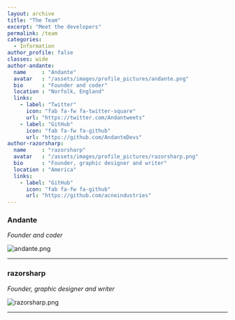 ```yaml
---
layout: archive
title: "The Team"
excerpt: "Meet the developers"
permalink: /team
categories:
  - Information
author_profile: false
classes: wide
author-andante:
  name     : "Andante"
  avatar   : "/assets/images/profile_pictures/andante.png"
  bio      : "Founder and coder"
  location : "Norfolk, England"
  links:
    - label: "Twitter"
      icon: "fab fa-fw fa-twitter-square"
      url: "https://twitter.com/Andantweets"
    - label: "GitHub"
      icon: "fab fa-fw fa-github"
      url: "https://github.com/AndanteDevs"
author-razorsharp:
  name     : "razorsharp"
  avatar   : "/assets/images/profile_pictures/razorsharp.png"
  bio      : "Founder, graphic designer and writer"
  location : "America"
  links:
    - label: "GitHub"
      icon: "fab fa-fw fa-github"
      url: "https://github.com/acneindustries"
---
```


### **Andante**
*Founder and coder*

![andante.png](https://origami-games.github.io/assets/images/profile_pictures/andante.png)

-----

### **razorsharp**
*Founder, graphic designer and writer*

![razorsharp.png](https://origami-games.github.io/assets/images/profile_pictures/razorsharp.png)

-----
